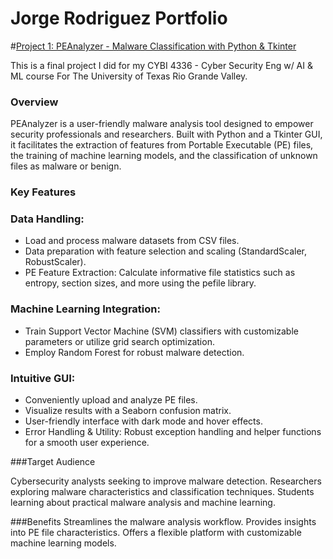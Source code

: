 # Jorge Rodriguez Portfolio

#[Project 1: PEAnalyzer - Malware Classification with Python & Tkinter](URL)

This is a final project I did for my CYBI 4336 - Cyber Security Eng w/ AI & ML course  For The University of Texas Rio Grande Valley. 

### Overview

PEAnalyzer is a user-friendly malware analysis tool designed to empower security professionals and researchers.  Built with Python and a Tkinter GUI, it facilitates the extraction of features from Portable Executable (PE) files, the training of machine learning models, and the classification of unknown files as malware or benign.

### Key Features

### Data Handling:
* Load and process malware datasets from CSV files.
* Data preparation with feature selection and scaling (StandardScaler, RobustScaler).
* PE Feature Extraction: Calculate informative file statistics such as entropy, section sizes, and more using the pefile library.
### Machine Learning Integration:
* Train Support Vector Machine (SVM) classifiers with customizable parameters or utilize grid search optimization.
* Employ Random Forest for robust malware detection.
### Intuitive GUI:
* Conveniently upload and analyze PE files.
* Visualize results with a Seaborn confusion matrix.
* User-friendly interface with dark mode and hover effects.
* Error Handling & Utility: Robust exception handling and helper functions for a smooth user experience.
  
###Target Audience

Cybersecurity analysts seeking to improve malware detection.
Researchers exploring malware characteristics and classification techniques.
Students learning about practical malware analysis and machine learning.


###Benefits
Streamlines the malware analysis workflow.
Provides insights into PE file characteristics.
Offers a flexible platform with customizable machine learning models.
